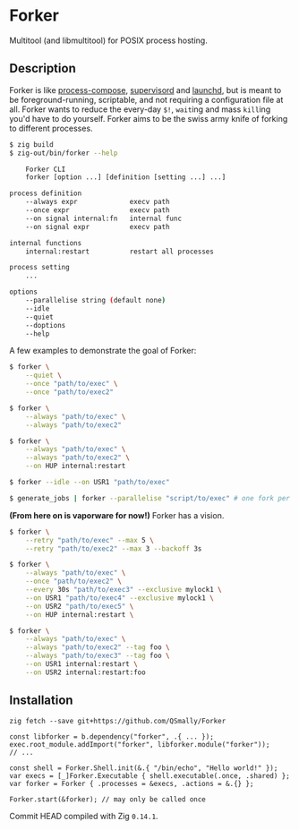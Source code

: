
# Forker

Multitool (and libmultitool) for POSIX process hosting.

## Description

Forker is like [process-compose](https://github.com/F1bonacc1/process-compose),
[supervisord](https://github.com/Supervisor/supervisor)
and [launchd](https://github.com/apple-oss-distributions/launchd), but is meant to be
foreground-running, scriptable, and not requiring a configuration file at all.
Forker wants to reduce the every-day `$!`, `wait`ing and mass `kill`ing you'd have to do yourself.
Forker aims to be the swiss army knife of forking to different processes.

<!-- And don't even get Forker started on restarting (failed) processes. -->

```bash
$ zig build
$ zig-out/bin/forker --help

    Forker CLI
    forker [option ...] [definition [setting ...] ...]

process definition
    --always expr             execv path
    --once expr               execv path
    --on signal internal:fn   internal func
    --on signal expr          execv path

internal functions
    internal:restart          restart all processes

process setting
    ...

options
    --parallelise string (default none)
    --idle
    --quiet
    --doptions
    --help

```

A few examples to demonstrate the goal of Forker:

```bash
$ forker \
    --quiet \
    --once "path/to/exec" \
    --once "path/to/exec2"
```

```bash
$ forker \
    --always "path/to/exec" \
    --always "path/to/exec2"
```

```bash
$ forker \
    --always "path/to/exec" \
    --always "path/to/exec2" \
    --on HUP internal:restart
```

```bash
$ forker --idle --on USR1 "path/to/exec"
```

```bash
$ generate_jobs | forker --parallelise "script/to/exec" # one fork per line in stdin
```

**(From here on is vaporware for now!)** Forker has a vision.

```bash
$ forker \
    --retry "path/to/exec" --max 5 \
    --retry "path/to/exec2" --max 3 --backoff 3s
```

```bash
$ forker \
    --always "path/to/exec" \
    --once "path/to/exec2" \
    --every 30s "path/to/exec3" --exclusive mylock1 \
    --on USR1 "path/to/exec4" --exclusive mylock1 \
    --on USR2 "path/to/exec5" \
    --on HUP internal:restart \
```

```bash
$ forker \
    --always "path/to/exec" \
    --always "path/to/exec2" --tag foo \
    --always "path/to/exec3" --tag foo \
    --on USR1 internal:restart \
    --on USR2 internal:restart:foo
```

## Installation

`zig fetch --save git+https://github.com/QSmally/Forker`

```zig
const libforker = b.dependency("forker", .{ ... });
exec.root_module.addImport("forker", libforker.module("forker"));
// ...
```

```zig
const shell = Forker.Shell.init(&.{ "/bin/echo", "Hello world!" });
var execs = [_]Forker.Executable { shell.executable(.once, .shared) };
var forker = Forker { .processes = &execs, .actions = &.{} };

Forker.start(&forker); // may only be called once
```

Commit HEAD compiled with Zig `0.14.1`.
